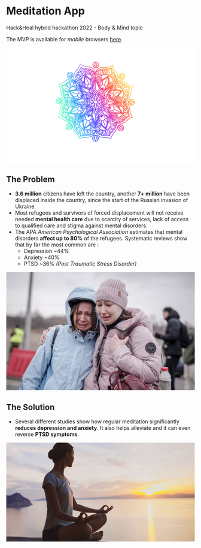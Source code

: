 
# Meditation App
 
 Hack&Heal hybrid hackathon 2022 - Body & Mind topic
 
 The MVP is available for *mobile* browsers [here](https://lorenfiorini.github.io/meditation_app/). 

![Meditation App Logo](https://github.com/LorenFiorini/meditation_app/blob/main/assets/downloaded_images/NicePng_mandala-vector-png_1235583.jpg "Meditation App Logo")

## The Problem 
 - **3.6 million** citizens have left the country, another **7+ million** have been displaced inside the country, since the start of the Russian invasion of Ukraine.
 - Most refugees and survivors of forced displacement will not receive needed **mental health care** due to scarcity of services, lack of access to qualified care and stigma against mental disorders.
 - The APA _American Psychological Association_ estimates that mental disorders **affect up to 80%** of the refugees. Systematic reviews show that by far the most common are : 
   - Depression  ~44%
   - Anxiety  ~40%
   - PTSD  ~36% _(Post Traumatic Stress Disorder)_
 
 <p align="center">
  <img src="https://github.com/LorenFiorini/meditation_app/blob/main/assets/downloaded_images/refugees-seek-diaspora-060322-01.jpg" alt="Sublime's custom image"/>
</p>

## The Solution
 - Several different studies show how regular meditation significantly **reduces depression and anxiety**. It also helps alleviate and it can even reverse **PTSD symptoms**.



![Meditation](https://github.com/LorenFiorini/meditation_app/blob/main/assets/downloaded_images/meditatingsunset.jpg "Meditation")
